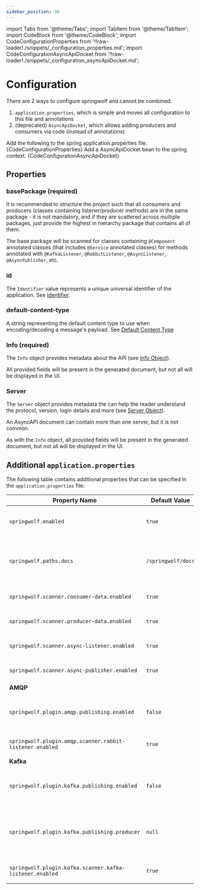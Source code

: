 ```yaml
---
sidebar_position: 30
---
```

import Tabs from '@theme/Tabs';
import TabItem from '@theme/TabItem';
import CodeBlock from '@theme/CodeBlock';
import CodeConfigurationProperties from '!!raw-loader!./snippets/_configuration_properties.md';
import CodeConfigurationAsyncApiDocket from '!!raw-loader!./snippets/_configuration_asyncApiDocket.md';

# Configuration

There are 2 ways to configure springwolf and cannot be combined:

1. `application.properties`, which is simple and moves all configuration to this file and annotations
2. (deprecated) `AsyncApiDocket`, which allows adding producers and consumers via code (instead of annotations)

<Tabs>
  <TabItem value="application.properties" label="application.properties" default>
    Add the following to the spring application.properties file.
    <CodeBlock language="properties">{CodeConfigurationProperties}</CodeBlock>
  </TabItem>
  <TabItem value="AsyncApiDocket" label="AsyncApiDocket">
    Add a AsyncApiDocket bean to the spring context.
    <CodeBlock language="java">{CodeConfigurationAsyncApiDocket}</CodeBlock>
  </TabItem>
</Tabs>

## Properties

### basePackage (required)

It is recommended to structure the project such that all consumers and producers (classes containing listener/producer methods) are in the same package - it is not mandatory, and if they are scattered across multiple packages, just provide the highest in hierarchy package that contains all of them.

The base package will be scanned for classes containing `@Component` annotated classes (that includes `@Service` annotated classes) for methods annotated with `@KafkaListener`, `@RabbitListener`, `@AsyncListener`, `@AsyncPublisher`, etc.

### id

The `Identifier` value represents a unique universal identifier of the application. See [Identifier][identifier].

### default-content-type

A string representing the default content type to use when encoding/decoding a message's payload. See [Default Content Type][default-content-type]

### Info (required)

The `Info` object provides metadata about the API (see [Info Object][info]).

All provided fields will be present in the generated document, but not all will be displayed in the UI.

### Server

The `Server` object provides metadata the can help the reader understand the protocol, version, login details and more (see [Server Object][server]).

An AsyncAPI document can contain more than one server, but it is not common.

As with the `Info` object, all provided fields will be present in the generated document, but not all will be displayed in the UI.

## Additional `application.properties`

The following table contains additional properties that can be specified in the `application.properties` file:

| Property Name                                            | Default Value      | Description                                                                                                               |
|----------------------------------------------------------|--------------------|---------------------------------------------------------------------------------------------------------------------------|
| `springwolf.enabled`                                     | `true`             | Allows to enable/disable springwolf at one central place.                                                                 |
| `springwolf.paths.docs`                                  | `/springwolf/docs` | The path of the AsyncAPI document in JSON format. *Note that at the moment the UI will work only with the default value.* |
| `springwolf.scanner.consumer-data.enabled`               | `true`             | Enable scanner to find consumers defined in `AsyncApiDocket`.                                                             |
| `springwolf.scanner.producer-data.enabled`               | `true`             | Enable scanner to find producers defined in `AsyncApiDocket`.                                                             |
| `springwolf.scanner.async-listener.enabled`              | `true`             | Enable scanner to find methods annotated with `@AsyncListener`.                                                           |
| `springwolf.scanner.async-publisher.enabled`             | `true`             | Enable scanner to find methods annotated with `@AsyncPublisher`.                                                          |
| **AMQP**                                                 |                    |                                                                                                                           |
| `springwolf.plugin.amqp.publishing.enabled`              | `false`            | Allow (anyone) to produce amqp messages from the UI. *Note that this has security implications*                           |
| `springwolf.plugin.amqp.scanner.rabbit-listener.enabled` | `true`             | Enable scanner to find methods annotated with `@RabbitListener`.                                                          |
| **Kafka**                                                |                    |                                                                                                                           |
| `springwolf.plugin.kafka.publishing.enabled`             | `false`            | Allow (anyone) to produce kafka messages from the UI. *Note that this has security implications*                          |
| `springwolf.plugin.kafka.publishing.producer`            | `null`             | Configure the kafka producer used to publish messages from the UI. Uses identical parameters as `spring.kafka.producer`   |
| `springwolf.plugin.kafka.scanner.kafka-listener.enabled` | `true`             | Enable scanner to find methods annotated with `@KafkaListener`.                                                           |

[identifier]: https://www.asyncapi.com/docs/reference/specification/v2.0.0#A2SIdString.
[info]: https://www.asyncapi.com/docs/reference/specification/v2.0.0#infoObject.
[server]: https://www.asyncapi.com/docs/reference/specification/v2.0.0#serversObject
[default-content-type]: https://www.asyncapi.com/docs/reference/specification/v2.0.0#defaultContentTypeString
